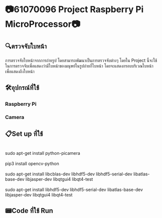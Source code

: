# 📷61070096 Project Raspberry Pi MicroProcessor📷
<h2> 🔍ตรวจจับใบหน้า</h2>
การตรวจจับใบหน้าจากการถ่ายรูป โดยสามารถพัฒนาเป็นการตรวจจับต่างๆ โดยใน Project นี้จะใช้ในการตรวจจับเพื่อแสดงว่ามีใบหน้าของมนุษย์ในรูปถ่ายกี่ใบหน้า โดยจะแสดงกรอบบริเวณใบหน้า เพื่อแสดงถึงใบหน้า
<h2> 🛠️อุปกรณ์ที่ใช้ </h2>
<h3> Raspberry Pi <h3> <h3> Camera <h3>
<h2> 📋Set up ที่ใช้ </h2>
  <br> sudo apt-get install python-picamera </br>
  <br> pip3 install opencv-python </br>
  <br> sudo apt-get install libcblas-dev libhdf5-dev libhdf5-serial-dev libatlas-base-dev libjasper-dev  libqtgui4  libqt4-test </br>
  <br> sudo apt-get install libhdf5-dev libhdf5-serial-dev libatlas-base-dev libjasper-dev  libqtgui4  libqt4-test </br>
<h2> 📟Code ที่ใช้ Run </h2>
